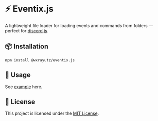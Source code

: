 # ⚡ Eventix.js

A lightweight file loader for loading events and commands from folders — perfect for [discord.js](https://discord.js.org).

## 📦 Installation

```
npm install @wxrayutz/eventix.js
```

## 🚀 Usage

See [example](https://github.com/wxrayut/eventix.js/blob/main/example/a.ts) here.

## 📜 License

This project is licensed under the [MIT License](https://github.com/wxrayut/eventix.js/blob/main/LICENSE).
